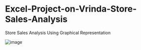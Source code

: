 # Excel-Project-on-Vrinda-Store-Sales-Analysis

Store Sales Analysis Using Graphical Representation 


![image](https://github.com/user-attachments/assets/9264736b-9374-4d18-9a7d-bc0b8bba583d)


